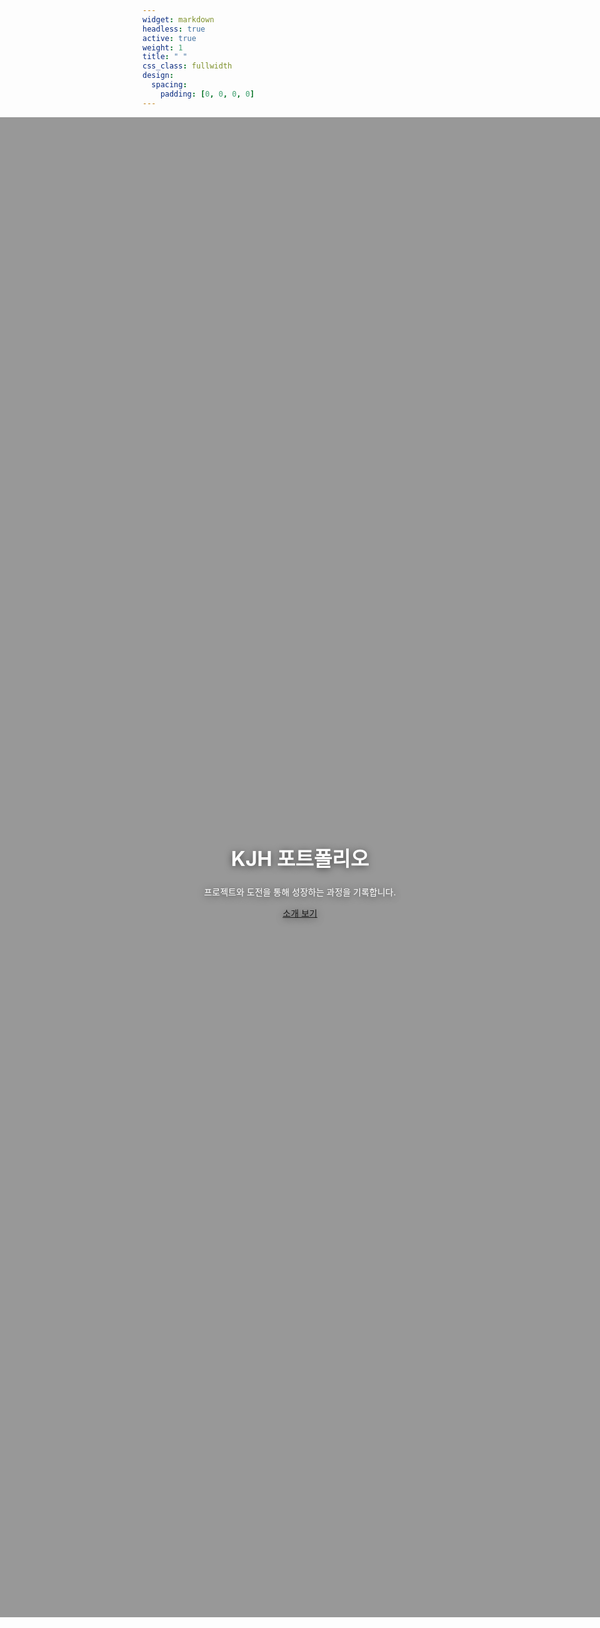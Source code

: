 ```yaml
---
widget: markdown
headless: true
active: true
weight: 1
title: " "
css_class: fullwidth
design:
  spacing:
    padding: [0, 0, 0, 0]
---
```


<style>
/* 전체 화면 가득 차도록 */
.fullbleed {
  width: 100vw;
  position: relative;
  left: 50%;
  right: 50%;
  margin-left: -50vw;
  margin-right: -50vw;
  max-width: 100vw;
  overflow: hidden;
}

/* 캐러셀 기본 스타일 */
#homeCarousel .carousel-item {
  min-height: 100vh;
  background-size: cover;
  background-position: center;
  color: #fff;
  text-align: center;
  position: relative;
  transition: transform 0.8s ease-in-out, opacity 0.8s ease-in-out;
}

/* 가운데 텍스트 중앙 정렬 + 기본은 숨김(페이드/애니메이션용) */
#homeCarousel .carousel-caption {
  position: absolute;
  top: 50%;
  left: 50%;
  transform: translate(-50%, -42%);
  width: 90%;
  max-width: 900px;
  text-shadow: 0 2px 12px rgba(0, 0, 0, .6);
  opacity: 0;
  transition: opacity 0.6s ease, transform 0.6s ease;
}

/* 활성 슬라이드에서 캡션 보이기 */
#homeCarousel .carousel-item.active .carousel-caption {
  opacity: 1;
  transform: translate(-50%, -50%);
}

/* 캡션 자식 단계적 등장 */
#homeCarousel .carousel-item .carousel-caption h1,
#homeCarousel .carousel-item .carousel-caption p,
#homeCarousel .carousel-item .carousel-caption a {
  opacity: 0;
  transform: translateY(14px);
}

#homeCarousel .carousel-item.active .carousel-caption h1 {
  opacity: 1;
  transform: none;
  transition: all .6s ease .05s;
}

#homeCarousel .carousel-item.active .carousel-caption p {
  opacity: 1;
  transform: none;
  transition: all .6s ease .18s;
}

#homeCarousel .carousel-item.active .carousel-caption a {
  opacity: 1;
  transform: none;
  transition: all .6s ease .3s;
}

/* 페이드 전환 (부트스트랩용) */
#homeCarousel.carousel-fade .carousel-item {
  opacity: 0;
  transition-property: opacity;
}

#homeCarousel.carousel-fade .carousel-item.active,
#homeCarousel.carousel-fade .carousel-item-next.carousel-item-start,
#homeCarousel.carousel-fade .carousel-item-prev.carousel-item-end {
  opacity: 1;
}

#homeCarousel.carousel-fade .active.carousel-item-start,
#homeCarousel.carousel-fade .active.carousel-item-end {
  opacity: 0;
}

/* 슬라이드 전환 (폴백용) */
#homeCarousel.no-bs .carousel-inner {
  position: relative;
  overflow: hidden;
}

#homeCarousel.no-bs .carousel-item {
  position: absolute;
  top: 0;
  left: 0;
  width: 100%;
  opacity: 0;
  transform: translateX(100%);
  transition: transform .8s ease-in-out, opacity .8s ease-in-out;
}

#homeCarousel.no-bs .carousel-item.active {
  opacity: 1;
  transform: translateX(0);
  z-index: 2;
}

#homeCarousel.no-bs .carousel-item.out-left {
  transform: translateX(-100%);
  opacity: 0;
  z-index: 1;
}

#homeCarousel.no-bs .carousel-item.out-right {
  transform: translateX(100%);
  opacity: 0;
  z-index: 1;
}

/* 인디케이터 (세련된 중앙 점 스타일) */
#homeCarousel .carousel-indicators {
  position: absolute;
  bottom: 1.5rem;
  left: 50%;
  transform: translateX(-50%);
  display: flex;
  justify-content: center;
  align-items: center;
  gap: 10px;
  z-index: 10;
}

#homeCarousel .carousel-indicators [data-bs-target] {
  width: 14px;
  height: 14px;
  border-radius: 50%;
  background-color: rgba(255, 255, 255, 0.5);
  border: 2px solid rgba(255, 255, 255, 0.8);
  transition: all 0.35s ease;
  opacity: 1;
}

#homeCarousel .carousel-indicators [data-bs-target]:hover {
  background-color: rgba(255, 255, 255, 0.8);
  transform: scale(1.2);
}

#homeCarousel .carousel-indicators .active {
  background-color: #a4e6b3;
  border-color: #fff;
  transform: scale(1.35);
  box-shadow: 0 0 10px rgba(255, 255, 255, 0.8);
}

/* 화살표 클릭 가능 보장 */
#homeCarousel .carousel-control-prev,
#homeCarousel .carousel-control-next {
  z-index: 15;
  width: 8%;
  pointer-events: auto;
}

#homeCarousel .carousel-control-prev-icon,
#homeCarousel .carousel-control-next-icon {
  filter: drop-shadow(0 2px 6px rgba(0, 0, 0, .6));
}

/* 반응형 */
@media (max-width: 992px) {
  #homeCarousel .carousel-item {
    min-height: 60vh;
  }

  #homeCarousel .carousel-caption h1 {
    font-size: 2rem;
  }
}
</style>

<div class="fullbleed">
  <div id="homeCarousel" class="carousel slide carousel-fade" data-bs-ride="carousel" data-bs-interval="5000">
    <div class="carousel-indicators">
      <button type="button" data-bs-target="#homeCarousel" data-bs-slide-to="0" class="active" aria-current="true"></button>
      <button type="button" data-bs-target="#homeCarousel" data-bs-slide-to="1"></button>
      <button type="button" data-bs-target="#homeCarousel" data-bs-slide-to="2"></button>
    </div>

<div class="carousel-inner">
      <div class="carousel-item active" style="background-image:linear-gradient(rgba(0,0,0,.4), rgba(0,0,0,.4)), url('/media/desk.jpg');">
        <div class="carousel-caption">
          <h1 class="display-3 fw-semibold">KJH 포트폴리오</h1>
          <p class="lead">프로젝트와 도전을 통해 성장하는 과정을 기록합니다.</p>
          <a class="btn btn-primary btn-lg" href="/about/">소개 보기</a>
        </div>
      </div>

<div class="carousel-item" style="background-image:linear-gradient(rgba(0,0,0,.4), rgba(0,0,0,.4)), url('/media/coding.jpg');">
        <div class="carousel-caption">
          <h1 class="display-3 fw-semibold">취미</h1>
          <p class="lead">여러 가지 취미를 가지며 지치지 않는 일상을 유지합니다.</p>
          <a class="btn btn-outline-light btn-lg" href="/post/">여행 기록</a>
        </div>
      </div>

<div class="carousel-item" style="background-image:linear-gradient(rgba(0,0,0,.4), rgba(0,0,0,.4)), url('/media/contact.jpg');">
        <div class="carousel-caption">
          <h1 class="display-3 fw-semibold">연락하기</h1>
          <p class="lead">협업과 피드백은 언제나 환영합니다.</p>
          <a class="btn btn-primary btn-lg" href="/contact/">Contact</a>
        </div>
      </div>
    </div>

<button class="carousel-control-prev" type="button" data-bs-target="#homeCarousel" data-bs-slide="prev">
      <span class="carousel-control-prev-icon" aria-hidden="true"></span>
      <span class="visually-hidden">이전</span>
    </button>
    <button class="carousel-control-next" type="button" data-bs-target="#homeCarousel" data-bs-slide="next">
      <span class="carousel-control-next-icon" aria-hidden="true"></span>
      <span class="visually-hidden">다음</span>
    </button>
  </div>
</div>

<script>
(function(){
  var el = document.getElementById('homeCarousel');
  if(!el) return;

  function initFallback(){
    el.classList.add('no-bs');
    var items = Array.from(el.querySelectorAll('.carousel-item'));
    var indicators = Array.from(el.querySelectorAll('.carousel-indicators [data-bs-slide-to]'));
    var prevBtn = el.querySelector('.carousel-control-prev');
    var nextBtn = el.querySelector('.carousel-control-next');
    var idx = items.findIndex(i => i.classList.contains('active'));
    if(idx < 0) idx = 0;

    function show(next){
      if(next === idx) return;
      var dir = (next > idx || (idx === items.length-1 && next === 0)) ? 1 : -1;
      var cur = items[idx];
      var nxt = items[next];

      cur.classList.remove('out-left','out-right','active');
      nxt.classList.remove('out-left','out-right','active');

      if(dir > 0){ cur.classList.add('out-left'); nxt.style.transform='translateX(100%)'; }
      else { cur.classList.add('out-right'); nxt.style.transform='translateX(-100%)'; }

      requestAnimationFrame(()=>{ nxt.classList.add('active'); nxt.style.transform='translateX(0)'; });

      indicators[idx] && indicators[idx].classList.remove('active');
      indicators[next] && indicators[next].classList.add('active');
      idx = next;
    }

    function nextIndex(){ return (idx+1)%items.length; }
    function prevIndex(){ return (idx-1+items.length)%items.length; }

    prevBtn && prevBtn.addEventListener('click', e=>{e.preventDefault(); show(prevIndex());});
    nextBtn && nextBtn.addEventListener('click', e=>{e.preventDefault(); show(nextIndex());});
    indicators.forEach(btn=>btn.addEventListener('click', ()=>show(parseInt(btn.getAttribute('data-bs-slide-to')))));
    setInterval(()=>show(nextIndex()), 5000);
  }

  try {
    if (window.bootstrap && bootstrap.Carousel) {
      new bootstrap.Carousel(el, { interval: 5000, ride: 'carousel', touch: true, pause: false, wrap: true });
    } else { initFallback(); }
  } catch (e) { console.warn('Carousel fallback', e); initFallback(); }
})();
</script>